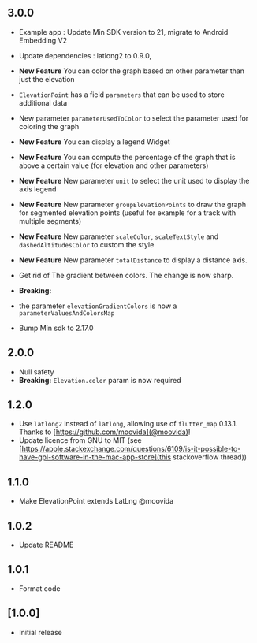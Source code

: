 ## 3.0.0
* Example app : Update Min SDK version to 21, migrate to Android Embedding V2
* Update dependencies : latlong2 to 0.9.0,

* **New Feature**  You can color the graph based on other parameter than just the elevation
* `ElevationPoint` has a field `parameters` that can be used to store additional data
* New parameter `parameterUsedToColor` to select the parameter used for coloring the graph
* **New Feature**  You can display a legend Widget
* **New Feature**  You can compute the percentage of the graph that is above a certain value (for elevation and other parameters)
* **New Feature** New parameter `unit` to select the unit used to display the axis legend
* **New Feature** New parameter `groupElevationPoints` to draw the graph for segmented elevation points (useful for example for a track with multiple segments)
* **New Feature** New parameter `scaleColor`, `scaleTextStyle` and `dashedAltitudesColor` to custom the style
* **New Feature** New parameter `totalDistance` to display a distance axis.
* Get rid of The gradient between colors. The change is now sharp.
* **Breaking:** 
* the parameter `elevationGradientColors` is now a `parameterValuesAndColorsMap`
* Bump Min sdk to 2.17.0




## 2.0.0


* Null safety
* **Breaking:** `Elevation.color` param is now required

## 1.2.0

* Use `latlong2` instead of `latlong`, allowing use of `flutter_map` 0.13.1. Thanks to [https://github.com/moovida](@moovida)!
* Update licence from GNU to MIT (see [https://apple.stackexchange.com/questions/6109/is-it-possible-to-have-gpl-software-in-the-mac-app-store](this stackoverflow thread))

## 1.1.0

* Make ElevationPoint extends LatLng @moovida

## 1.0.2

* Update README

## 1.0.1

* Format code

## [1.0.0]

* Initial release
